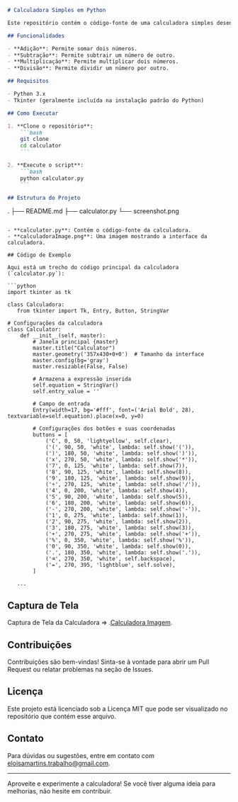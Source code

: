 ```markdown
# Calculadora Simples em Python

Este repositório contém o código-fonte de uma calculadora simples desenvolvida em Python utilizando a biblioteca Tkinter para a interface gráfica. A calculadora permite realizar operações básicas como adição, subtração, multiplicação e divisão.

## Funcionalidades

- **Adição**: Permite somar dois números.
- **Subtração**: Permite subtrair um número de outro.
- **Multiplicação**: Permite multiplicar dois números.
- **Divisão**: Permite dividir um número por outro.

## Requisitos

- Python 3.x
- Tkinter (geralmente incluída na instalação padrão do Python)

## Como Executar

1. **Clone o repositório**:
    ```bash
    git clone 
    cd calculator
    ```

2. **Execute o script**:
    ```bash
    python calculator.py
    ```

## Estrutura do Projeto

```
.
├── README.md
├── calculator.py
└── screenshot.png
```

- **calculator.py**: Contém o código-fonte da calculadora.
- **calculadoraImage.png**: Uma imagem mostrando a interface da calculadora.

## Código de Exemplo

Aqui está um trecho do código principal da calculadora (`calculator.py`):

```python
import tkinter as tk

class Calculadora:
   from tkinter import Tk, Entry, Button, StringVar

# Configurações da calculadora
class Calculator:
    def __init__(self, master):
        # Janela principal {master}
        master.title("Calculator")
        master.geometry('357x430+0+0')  # Tamanho da interface
        master.config(bg='gray')
        master.resizable(False, False)

        # Armazena a expressão inserida
        self.equation = StringVar()
        self.entry_value = ''

        # Campo de entrada
        Entry(width=17, bg='#fff', font=('Arial Bold', 28), textvariable=self.equation).place(x=0, y=0)

        # Configurações dos botões e suas coordenadas
        buttons = [
            ('C', 0, 50, 'lightyellow', self.clear),
            ('(', 90, 50, 'white', lambda: self.show('(')),
            (')', 180, 50, 'white', lambda: self.show(')')),
            ('x', 270, 50, 'white', lambda: self.show('*')),
            ('7', 0, 125, 'white', lambda: self.show(7)),
            ('8', 90, 125, 'white', lambda: self.show(8)),
            ('9', 180, 125, 'white', lambda: self.show(9)),
            ('÷', 270, 125, 'white', lambda: self.show('/')),
            ('4', 0, 200, 'white', lambda: self.show(4)),
            ('5', 90, 200, 'white', lambda: self.show(5)),
            ('6', 180, 200, 'white', lambda: self.show(6)),
            ('-', 270, 200, 'white', lambda: self.show('-')),
            ('1', 0, 275, 'white', lambda: self.show(1)),
            ('2', 90, 275, 'white', lambda: self.show(2)),
            ('3', 180, 275, 'white', lambda: self.show(3)),
            ('+', 270, 275, 'white', lambda: self.show('+')),
            ('%', 0, 350, 'white', lambda: self.show('%')),
            ('0', 90, 350, 'white', lambda: self.show(0)),
            ('.', 180, 350, 'white', lambda: self.show('.')),
            ('⌫', 270, 350, 'white', self.backspace),
            ('=', 270, 395, 'lightblue', self.solve),
        ]

   ...
```

## Captura de Tela

Captura de Tela da Calculadora => .[Calculadora Imagem](calculadoraImage.png).

## Contribuições

Contribuições são bem-vindas! Sinta-se à vontade para abrir um Pull Request ou relatar problemas na seção de Issues.

## Licença

Este projeto está licenciado sob a Licença MIT que pode ser visualizado no repositório que contém esse arquivo.

## Contato

Para dúvidas ou sugestões, entre em contato com [eloisamartins.trabalho@gmail.com](eloisamartins.trabalho@gmail.com).

---

Aproveite e experimente a calculadora! Se você tiver alguma ideia para melhorias, não hesite em contribuir.
```

